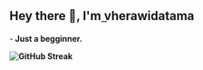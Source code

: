 
## Hey there 👋, I'm ̲vherawidatama
-<b> Just a begginner.


![GitHub Streak](https://github-readme-streak-stats.herokuapp.com?user=vherawidatama&theme=neon-palenight&hide_border=true)
